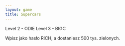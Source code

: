 ```yaml
---
layout: game
title: Supercars
---
```


Level 2 - ODIE
Level 3 - BIGC

Wpisz jako hasło RICH, a dostaniesz 500 tys. zielonych.
